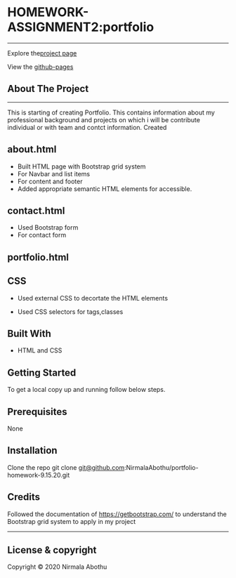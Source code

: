 # HOMEWORK-ASSIGNMENT2:portfolio

---

Explore the[project page]()

View the [github-pages]()

## About The Project

---

This is starting of creating Portfolio.
This contains information about my professional background and projects
on which i will be contribute individual or with team and contct information.
Created

## about.html

-    Built HTML page with Bootstrap grid system
-    For Navbar and list items
-    For content and footer
-    Added appropriate semantic HTML elements for accessible.

## contact.html

-    Used Bootstrap form
-    For contact form

## portfolio.html

## CSS

-    Used external CSS to decortate the HTML elements

-    Used CSS selectors for tags,classes

## Built With

-    HTML and CSS

## Getting Started

To get a local copy up and running follow below steps.

## Prerequisites

None

## Installation

Clone the repo
git clone git@github.com:NirmalaAbothu/portfolio-homework-9.15.20.git

## Credits

Followed the documentation of https://getbootstrap.com/
to understand the Bootstrap grid system to apply in my project

---

## License & copyright

Copyright © 2020 Nirmala Abothu
